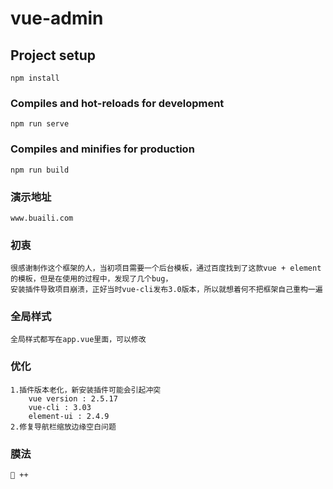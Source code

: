 # vue-admin

## Project setup
```
npm install
```

### Compiles and hot-reloads for development
```
npm run serve
```

### Compiles and minifies for production
```
npm run build
```
### 演示地址
```
www.buaili.com
```
### 初衷
```
很感谢制作这个框架的人，当初项目需要一个后台模板，通过百度找到了这款vue + element的模板，但是在使用的过程中，发现了几个bug，
安装插件导致项目崩溃，正好当时vue-cli发布3.0版本，所以就想着何不把框架自己重构一遍
```
### 全局样式
```
全局样式都写在app.vue里面，可以修改
```
### 优化
```
1.插件版本老化，新安装插件可能会引起冲突
    vue version : 2.5.17
    vue-cli : 3.03
    element-ui : 2.4.9
2.修复导航栏缩放边缘空白问题 
```
### 膜法
```
🐸 ++
```